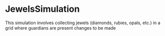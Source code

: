 # JewelsSimulation
This simulation involves collecting jewels (diamonds, rubies, opals, etc.) in a grid where guardians are present
changes to be made 
